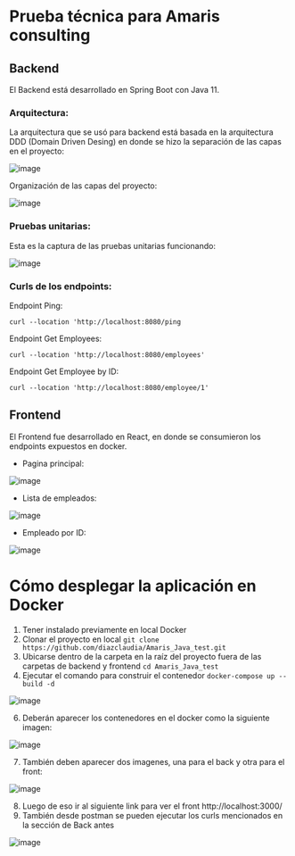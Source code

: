 # Prueba técnica para Amaris consulting

## Backend

El Backend está desarrollado en Spring Boot con Java 11.

### Arquitectura:

La arquitectura que se usó para backend está basada en la arquitectura DDD (Domain Driven Desing) en donde se hizo la separación de las capas en el proyecto:

![image](https://github.com/diazclaudia/Amaris_Java_test/assets/16843197/0e7ede22-2f36-4621-af24-000c0c862e7a)

Organización de las capas del proyecto:

![image](https://github.com/diazclaudia/Amaris_Java_test/assets/16843197/f6c3b93b-6146-4905-b784-603e623ccd4d)


### Pruebas unitarias:

Esta es la captura de las pruebas unitarias funcionando:

![image](https://github.com/diazclaudia/Amaris_Java_test/assets/16843197/dbb899e2-d863-403d-8630-8c04e2e5ce6f)

### Curls de los endpoints:

Endpoint Ping:

```curl --location 'http://localhost:8080/ping```

Endpoint Get Employees:

```curl --location 'http://localhost:8080/employees'```

Endpoint Get Employee by ID:

``` curl --location 'http://localhost:8080/employee/1' ```

## Frontend

El Frontend fue desarrollado en React, en donde se consumieron los endpoints expuestos en docker.

* Pagina principal:

![image](https://github.com/diazclaudia/Amaris_Java_test/assets/16843197/834f2800-3b98-4cf4-98a9-093aa3fa45fd)


* Lista de empleados:

![image](https://github.com/diazclaudia/Amaris_Java_test/assets/16843197/396581e6-c076-4060-9928-2991c85b2292)

* Empleado por ID:

![image](https://github.com/diazclaudia/Amaris_Java_test/assets/16843197/9bf3ef2b-b390-4ee5-bc83-0e0cf5b12e87)


# Cómo desplegar la aplicación en Docker

1. Tener instalado previamente en local Docker
2. Clonar el proyecto en local ``` git clone https://github.com/diazclaudia/Amaris_Java_test.git ```
3. Ubicarse dentro de la carpeta en la raíz del proyecto fuera de las carpetas de backend y frontend ``` cd Amaris_Java_test ```
4. Ejecutar el comando para construir el contenedor ``` docker-compose up --build -d ```
   
![image](https://github.com/diazclaudia/Amaris_Java_test/assets/16843197/5baaff1b-301c-452c-a5e5-3f12d20e6197)

6. Deberán aparecer los contenedores en el docker como la siguiente imagen:
   
![image](https://github.com/diazclaudia/Amaris_Java_test/assets/16843197/92ff55ef-77b9-45a4-b075-6a96ca9aaeab)

7. También deben aparecer dos imagenes, una para el back y otra para el front:
   
![image](https://github.com/diazclaudia/Amaris_Java_test/assets/16843197/2ef5408a-3890-463c-ac9f-eda3cab488e6)

8. Luego de eso ir al siguiente link para ver el front http://localhost:3000/
9. También desde postman se pueden ejecutar los curls mencionados en la sección de Back antes
   
![image](https://github.com/diazclaudia/Amaris_Java_test/assets/16843197/fcb401b0-dbbf-41ee-8795-9e0e912d799e)





